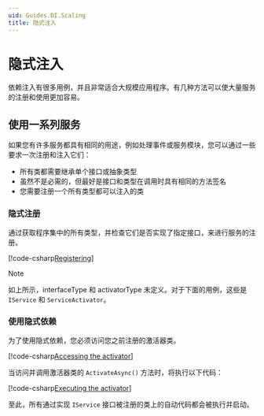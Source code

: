 ```yaml
---
uid: Guides.DI.Scaling
title: 隐式注入
---
```


# 隐式注入

依赖注入有很多用例，并且非常适合大规模应用程序。有几种方法可以使大量服务的注册和使用更加容易。

## 使用一系列服务

如果您有许多服务都具有相同的用途，例如处理事件或服务模块，您可以通过一些要求一次注册和注入它们：

- 所有类都需要继承单个接口或抽象类型
- 虽然不是必需的，但最好是接口和类型在调用时具有相同的方法签名
- 您需要注册一个所有类型都可以注入的类

### 隐式注册

通过获取程序集中的所有类型，并检查它们是否实现了指定接口，来进行服务的注册。

[!code-csharp[Registering](samples/implicit-registration.cs)]

> [!NOTE]
> 如上所示，interfaceType 和 activatorType 未定义。对于下面的用例，这些是 `IService` 和 `ServiceActivator`。

### 使用隐式依赖

为了使用隐式依赖，您必须访问您之前注册的激活器类。

[!code-csharp[Accessing the activator](samples/access-activator.cs)]

当访问并调用激活器类的 `ActivateAsync()` 方法时，将执行以下代码：

[!code-csharp[Executing the activator](samples/enumeration.cs)]

至此，所有通过实现 `IService` 接口被注册的类上的自动代码都会被执行并启动。
